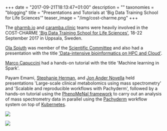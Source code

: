 +++
date = "2017-09-21T18:13:47+01:00"
description = ""
taxonomies = "blogging"
title = "Presentations and Tutorials at 'Big Data Training School for Life Sciences'"
teaser_image = "/img/cost-charme.png"
+++

The [pharmb.io](https://pharmb.io) and [caramba.clinic](http://www.caramba.clinic/) teams were heavily involved in the COST-CHARME ['Big Data Training School for Life Sciences'](http://astrocyte.com/COST-CHARME/COST-CHARME/Home.html), 18-22 September 2017 in Uppsala, Sweden.

[Ola Spjuth](https://pharmb.io/people/olas/) was member of the [Scientific Committee](http://astrocyte.com/COST-CHARME/COST-CHARME/About.html) and also had a presentation with the title ['Data-intensive bioinformatics on HPC and Cloud'](https://pharmb.io/presentation/2017-big-data-training-school/).

[Marco Capuccini](https://pharmb.io/people/marco/) had a hands-on tutorial with the title 'Machine learning in Spark'.

Payam Emami, [Stephanie Herman](https://pharmb.io/people/steph/), and [Jon Ander Novella](https://pharmb.io/people/jon/) held presentations 'Large-scale clinical metabolomics using mass spectrometry' and 'Scalable and reproducible workflows with Pachyderm', followed by a hands-on tutorial using the [PhenoMeNal framework](http://phenomenal-h2020.eu) to carry out an analysis of mass spectrometry data in parallel using the [Pachyderm](http://pachyderm.io/) workflow system on top of [Kubernetes](https://kubernetes.io/).


![](/img/charme-bigdata/jon-steph-intro.jpg)

![](/img/charme-bigdata/jon-pachyderm.jpg)

